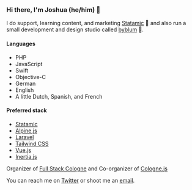 ### Hi there, I'm Joshua (he/him) 👋

I do support, learning content, and marketing [Statamic](https://statamic.com) 💜 and also run a small development and design studio called [byblum](https://byblum.com) 🧡.

#### Languages
- PHP
- JavaScript
- Swift
- Objective-C
- German
- English
- A little Dutch, Spanish, and French

#### Preferred stack
- [Statamic](https://statamic.com)
- [Alpine.js](https://alpinejs.dev)
- [Laravel](https://laravel.com)
- [Tailwind CSS](https://tailwindcss.com)
- [Vue.js](https://vuejs.org)
- [Inertia.js](https://inertiajs.com)

Organizer of [Full Stack Cologne](https://fullstack.cologne) and Co-organizer of [Cologne.js](https://www.meetup.com/cologne-js/)

You can reach me on [Twitter](https://twitter.com/_joshuablum) or shoot me an [email](mailto:github@joshuablum.de).

